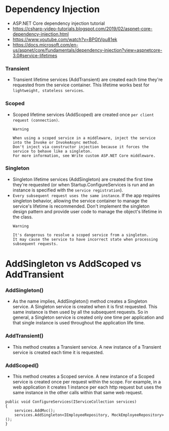 # Dependency Injection
- ASP.NET Core dependency injection tutorial 
- https://csharp-video-tutorials.blogspot.com/2019/02/aspnet-core-dependency-injection.html
- https://www.youtube.com/watch?v=BPGtVpu81ek
- https://docs.microsoft.com/en-us/aspnet/core/fundamentals/dependency-injection?view=aspnetcore-3.0#service-lifetimes
### Transient
- Transient lifetime services (AddTransient) are created each time they're requested from the service container. This lifetime works best for ```lightweight, stateless services```.

### Scoped
- Scoped lifetime services (AddScoped) are created once ```per client request (connection)```.
  ```
  Warning

  When using a scoped service in a middleware, inject the service into the Invoke or InvokeAsync method. 
  Don't inject via constructor injection because it forces the service to behave like a singleton. 
  For more information, see Write custom ASP.NET Core middleware.
  ```

### Singleton

- Singleton lifetime services (AddSingleton) are created the first time they're requested (or when Startup.ConfigureServices is run and an instance is specified with the ```service registration```). 
- ```Every subsequent request uses the same instance```. If the app requires singleton behavior, allowing the service container to manage the service's lifetime is recommended. Don't implement the singleton design pattern and provide user code to manage the object's lifetime in the class.
  ```
  Warning

  It's dangerous to resolve a scoped service from a singleton. 
  It may cause the service to have incorrect state when processing subsequent requests.
  ```
# AddSingleton vs AddScoped vs AddTransient

### AddSingleton() 
- As the name implies, AddSingleton() method creates a Singleton service. A Singleton service is created when it is first requested. This same instance is then used by all the subsequent requests. So in general, a Singleton service is created only one time per application and that single instance is used throughout the application life time.

### AddTransient() 
- This method creates a Transient service. A new instance of a Transient service is created each time it is requested. 

### AddScoped() 
- This method creates a Scoped service. A new instance of a Scoped service is created once per request within the scope. For example, in a web application it creates 1 instance per each http request but uses the same instance in the other calls within that same web request.

```
public void ConfigureServices(IServiceCollection services)
{
    services.AddMvc();
    services.AddSingleton<IEmployeeRepository, MockEmployeeRepository>();
}
```
